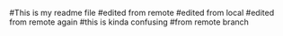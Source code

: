 #This is my readme file
#edited from remote
#edited from local
#edited from remote again
#this is kinda confusing
#from remote branch
